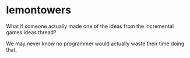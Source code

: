 # lemontowers
What if someone actually made one of the ideas from the incremental games ideas thread?

We may never know no programmer would actually waste their time doing that.
